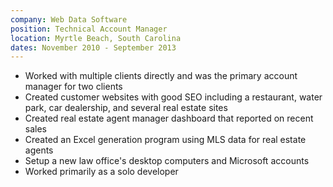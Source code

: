 ```yaml
---
company: Web Data Software
position: Technical Account Manager
location: Myrtle Beach, South Carolina
dates: November 2010 - September 2013
---
```


- Worked with multiple clients directly and was the primary account manager for two clients
- Created customer websites with good SEO including a restaurant, water park, car dealership, and several real estate sites
- Created real estate agent manager dashboard that reported on recent sales
- Created an Excel generation program using MLS data for real estate agents
- Setup a new law office's desktop computers and Microsoft accounts
- Worked primarily as a solo developer
